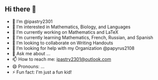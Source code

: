 ## Hi there 👋

- 👋 I’m @ipastry2301
- 👀 I’m interested in Mathematics, Biology, and Languages
- 🔭 I’m currently working on Mathematics and LaTeX
- 🌱 I’m currently learning Mathematics, French, Russian, and Spanish
- 💞️ I’m looking to collaborate on Writing Handouts
- 🤔 I’m looking for help with my Organization @papyrus2108
- 💬 Ask me about ...
- 📫 How to reach me: ipastry2301@outlook.com
- 😄 Pronouns: ...
- ⚡ Fun fact: I'm just a fun kid!
